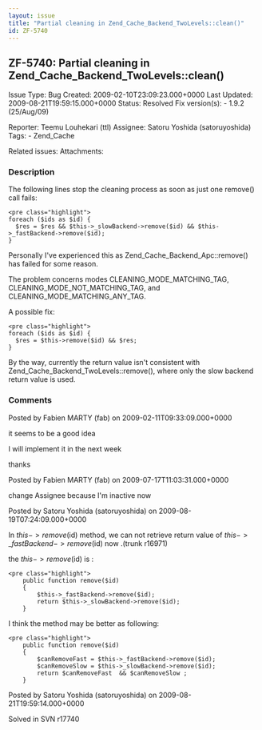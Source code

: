 ```yaml
---
layout: issue
title: "Partial cleaning in Zend_Cache_Backend_TwoLevels::clean()"
id: ZF-5740
---
```


ZF-5740: Partial cleaning in Zend\_Cache\_Backend\_TwoLevels::clean()
---------------------------------------------------------------------

 Issue Type: Bug Created: 2009-02-10T23:09:23.000+0000 Last Updated: 2009-08-21T19:59:15.000+0000 Status: Resolved Fix version(s): - 1.9.2 (25/Aug/09)
 
 Reporter:  Teemu Louhekari (ttl)  Assignee:  Satoru Yoshida (satoruyoshida)  Tags: - Zend\_Cache
 
 Related issues: 
 Attachments: 
### Description

The following lines stop the cleaning process as soon as just one remove() call fails:

 
    <pre class="highlight">
    foreach ($ids as $id) {
      $res = $res && $this->_slowBackend->remove($id) && $this->_fastBackend->remove($id);
    }


Personally I've experienced this as Zend\_Cache\_Backend\_Apc::remove() has failed for some reason.

The problem concerns modes CLEANING\_MODE\_MATCHING\_TAG, CLEANING\_MODE\_NOT\_MATCHING\_TAG, and CLEANING\_MODE\_MATCHING\_ANY\_TAG.

A possible fix:

 
    <pre class="highlight">
    foreach ($ids as $id) {
      $res = $this->remove($id) && $res;
    }


By the way, currently the return value isn't consistent with Zend\_Cache\_Backend\_TwoLevels::remove(), where only the slow backend return value is used.

 

 

### Comments

Posted by Fabien MARTY (fab) on 2009-02-11T09:33:09.000+0000

it seems to be a good idea

I will implement it in the next week

thanks

 

 

Posted by Fabien MARTY (fab) on 2009-07-17T11:03:31.000+0000

change Assignee because I'm inactive now

 

 

Posted by Satoru Yoshida (satoruyoshida) on 2009-08-19T07:24:09.000+0000

In $this->remove($id) method, we can not retrieve return value of $this->\_fastBackend->remove($id) now .(trunk r16971)

the $this->remove($id) is :

 
    <pre class="highlight">
        public function remove($id)
        {
            $this->_fastBackend->remove($id);
            return $this->_slowBackend->remove($id);
        }


I think the method may be better as following:

 
    <pre class="highlight">
        public function remove($id)
        {
            $canRemoveFast = $this->_fastBackend->remove($id);
            $canRemoveSlow = $this->_slowBackend->remove($id);
            return $canRemoveFast  && $canRemoveSlow ;
        }


 

 

Posted by Satoru Yoshida (satoruyoshida) on 2009-08-21T19:59:14.000+0000

Solved in SVN r17740

 

 